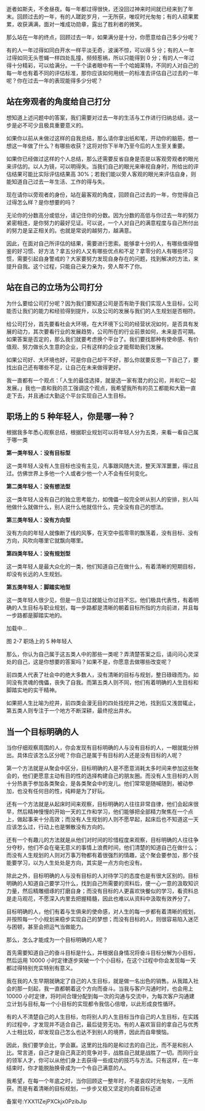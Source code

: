 逝者如斯夫，不舍昼夜。每一年都过得很快，还没回过神来时间就已经来到了年末。回顾过去的一年，有的人蹉跎岁月，一无所获，唯叹时光匆匆；有的人硕果累累，收获满满，面对一堆成功勋章，露出了胜利者的微笑。

那么站在一年的终点，回顾过去一年，如果满分是十分，你愿意给自己多少分呢？

有的人一年过得如同白开水一样平淡无奇，波澜不惊，可以得 5 分；有的人一年过得如同无头苍蝇一样四处乱撞，频频惹祸，所以只能得到 0 分；有的人一年过得十分精彩，可以给满分。一千个读者眼中有一千个哈姆莱特，不同的人对自己的每一年也有着不同的评估标准，那你应该如何用统一的标准去评估自己过去的一年呢？你在过去一年的表现能得多少分呢？

## **站在旁观者的角度给自己打分**

想知道上述问题中的答案，我们需要对过去一年的生活与工作进行归纳总结，这一步是必不可少且极具重要意义的。

如果你以前从未做过这样的自我总结，那么请你拿出纸和笔，开动你的脑筋，想一想这一年做了什么？有哪些收获？这将对你下半年乃至今后的人生至关重要。

如果你已经做过这样的个人总结，那么还需要反省自身是否是以客观旁观者的眼光来评估的。以人为镜，可以明得失。当我们自己的眼光来审视自身时，所给出的评估结果可能比实际评估结果高 30\%；若我们能以旁人客观的眼光来评估自身，则能知道自己过去一年生活、工作的得与失。

现在请你以旁观者的身份，站在最客观的角度，回顾自己过去的一年，你觉得自己过得怎么样？是你想要的吗？

无论你的分数高分或低分，请记住你的分数。因为分数的高低与你过去一年的努力紧密相连，是你努力的最好见证。可以说，一个人对自己的满意程度与自己所付出的努力是呈正相关的。也就是常说的越努力，越满意。

因此，在面对自己所评估的结果，需要进行思索。能够拿十分的人，有哪些值得借鉴的好习惯、好方法？拿五分的人又有哪些优点和不足？拿零分的人有哪些坏习惯，需要引起自身警戒的？大家要努力发现自身存在的问题，找到解决的方法，来提升自我。这个过程，只能自己亲力亲为，旁人帮不了你。

## **站在自己的立场为公司打分**

为什么要给公司打分呢？因为我们要知道公司是否有助于我们实现人生目标，公司能否让我们的能力和经验得到提升，以及公司的发展与我们的人生规划是否相符。

给公司打分，首先要看社会大环境，在大环境下公司的经营状况如何，是否具有发展的动力，其次要看行业的发展趋势，公司所在的行业前景如何，未来是否可期。如果答案是否定的，那么我们就要考虑换个平台了。我们要找那种有使命感、有价值观、努力做长久生意的企业，只有这样的企业才能帮助我们发展。

如果公司好、大环境也好，可是你自己却干不好，那么你就要反思一下自己了，要找出自己还有哪些不足，让自己在未来做得更好。

我一直都有一个观点：「人生的最佳选择，就是选一家有潜力的公司，并和它一起发展。」我也一直和我的员工强调这个观点，我希望我所有的员工都能和大勤一直走下去，并且通过大勤这个平台实现自己人生目标。

## **职场上的 5 种年轻人，你是哪一种**？

根据我多年悉心观察总结，根据职业规划可以将年轻人分为五类，来看一看自己属于哪一类

**第一类年轻人：没有目标型**

这一类年轻人没有人生目标也没有主见，凡事跟风随大流，整天浑浑噩噩，得过且过。仿佛世界上多他一个人或者少他一个人不会有任何变化。

**第二类年轻人：没有想法型**

这一类年轻人没有自己的独立思考能力，如傀儡一般完全听从别人的安排，别人叫他做什么就做什么，别人说什么他就信什么，完全没有自己的想法。

**第三类年轻人：没有方向型**

没有方向的年轻人就像断了线的风筝，在天空中孤零零的飘荡着，没有目标、没有方向，风吹向哪里它就飘向哪里。

**第四类年轻人：没有规划型**

这一类年轻人是最大众化的一类，他们知道自己在做什么，有着清晰的短期目标，却没有长远的人生规划。

**第五类年轻人：脚踏实地型**

这一类年轻人很少见，但是一旦见过就能让你过目不忘。他们极具代表性，有着明确的人生目标与职业规划，每一步路都是清晰的朝着目标所指的方向前进，并且每一步路都是脚踏实地的。

加载中...

图 2-7 职场上的 5 种年轻人

那么，你认为自己属于这五类人中的那些一类呢？弄清楚答案之后，请问问心灵深处的自己，这是你想要的答案吗？如果不是，你愿意去做哪些改变呢？

前四类人代表了社会中的绝大多数人，没有清晰的目标与规划，整日碌碌而为。如同没有灵魂的傀儡，丧失了自我。而第五类人则不同，他们有着明确的人生目标和脚踏实地的实干精神。

如果把人生比喻为挖井，前四类会漫无目的四处找挖井之地，找到后又浅尝辄止，第五类人则专注于一个地方不断深耕，最终挖出井水。

## **当一个目标明确的人**

当你仔细观察周围的人，你会发现有目标明确的人与没有目标的人，一眼就能分辨出。具体应该怎么区分呢？你自己是属于有目标的人还是没有目标的人呢？

第一个方法就是从聚会中区分，目标明确的人是不愿意消耗太多时间来参加这些聚会的，他们更愿意主动有目的性的选择构建自己的朋友圈。而没有人生目标的人则十分热衷于参加各类聚会，是各类聚会中的宠儿。他们常常是随喊随到，被动参加，也没有任何目的性，纯粹是为了好玩。

还有一个方法就是从起床时间来观察，目标明确的人往往非常自律，他们会起床很早，然后精神慢慢的开始一天的工作和学习，他们能够把全部精力聚焦在一个点上，做起事来十分高效；而没有人生规划的人则不愿早起，起床后也不知道这一天应该怎么过，行动上也是懒散没有方向的。

还有一个有趣儿的方法就是从他们对时间的珍惜程度来观察，目标明确的人往往争分夺秒，他们不会在毫无意义的事情上浪费时间，他们清楚的知道自己在做什么；而没有人生规划的人则对万事万物都有着很强烈的情趣，这个聚会要参加，那个技能要学习，以为人生处处是方向，其实是一点方向也没有。

除此之外，目标明确的人与没有目标的人对待学习的态度也是有很大区别的。目标明确的人知道自己要学习什么，找到自己所需要的资料后，便一心一意的汲取知识力量，然后精雕细琢的打磨自身；而没有目标的人更喜欢快餐似的学习，看资料总是走马观花，不愿深入内里去把握精髓，因此也难以从资料中汲取有效养分了。

目标明确的人，他们有着与生俱来的使命感，对人生的每一步都有着清晰的规划，并按照每一个小规划来稳步实现自己的梦想；而没有目标的人，则很容易陷入迷茫与困顿，甚至会把运气当做能力。

那么，怎么才能成为一个目标明确的人呢？

首先需要知道自己的奋斗目标是什么，并根据自身情况将奋斗目标分解为小目标，然后运用 10000 小时定律逐步突破一个个小目标，在这个过程中你会发现每一天都过得特别充实特别有意义。

我在我的人生早期就确定了自己的人生目标，就是做一名出色的销售。从我踏入社会的那一刻起，我一直都朝着这个方向而奋斗。当我与客户沟通时时，也会用上 10000 小时定律，将时间合理分配到每一次的沟通与交流中，为每次客户沟通建立计划与目标,每一个小目标的实现都令我信心倍增，以此形成良性循环。

有的人不清楚自己的人生目标，勿将别人的人生目标当作自己的人生目标，在实践的过程中，才发现并不适合自己，最后徒劳无功。有的人喜欢盲目的拿自己与优秀人士相比较，却发现自己怎么也达不到别人的境界，因此而自卑懊恼。

因此，我们要学会比，学会赢。这里的比指的是和过去的自己比，而不是和别人比。常言道，自己才是自己真正的竞争对手，战胜自己就是战胜了一切。而同行业的领军人才，你可以从他们身上去获得一些成功的技巧与方法。只有这样，在一年结束时，你才能脱胎换骨成为一个令自己满意的人。

我希望，在每一个年底之时，当你回顾这一整年时，不是哀叹时光匆匆，一无所获。而是有着清晰的目标规划，一步步又稳又坚定的向着目标迈进

备案号:YXX11ZejPXCkjx0PzibJlp